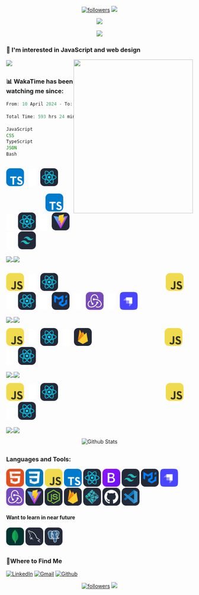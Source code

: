 <!-- Follow Badge & Visitor Badge -->
<p align="center" >
  <a href="https://github.com/oulehlajan?tab=followers"><img alt="followers" title="Follow me on Github" src="https://custom-icon-badges.demolab.com/github/followers/OulehlaJan?color=FFA657&labelColor=3E8ACC&style=for-the-badge&logo=person-add&label=Follow&logoColor=white"/></a>
  <a href="https://visitorbadge.io/status?path=oulehlajan"><img src="https://api.visitorbadge.io/api/visitors?path=oulehlajan&labelColor=%233e8acc&countColor=%23ffa657" /></a>
</p>

<!-- Welcome animated text -->
<p align="center">
  <img src="https://readme-typing-svg.demolab.com?font=Noto+Sans&weight=600&size=32&duration=3300&pause=4800&color=79C0FF&center=true&vCenter=true&random=false&width=435&lines=%F0%9F%91%8B%2C+Hi%2C+I%E2%80%99m+%40OulehlaJan" />
</p>
<p align="center">
  <img src="https://readme-typing-svg.demolab.com?font=noto&weight=600&size=22&duration=4000&pause=4350&color=FFA657&center=true&vCenter=true&random=false&width=910&lines=a+self-taught+passionate+Web+developer+from+Czechia" />
</p>

<h3>👀 I'm interested in JavaScript and web design</h3>

<!-- Memoji -->
<img align="right" width="322" height="414" src='https://github.com/OulehlaJan/OulehlaJan/assets/128754127/be861647-299a-4836-aa2d-429438705071' />

<!-- Top langs -->
<a href="https://github.com/oulehlajan/github-readme-stats"><img align="center" src="https://github-readme-stats.vercel.app/api/top-langs/?username=oulehlajan&layout=compact&title_color=79C0FF&text_color=FFA657&bg_color=161B22&hide_border=true&card_width=504" /></a>

##
<h3>📊 WakaTime has been watching me since:</h3>

<!--START_SECTION:waka-->

```javascript
From: 10 April 2024 - To: 24 March 2025

Total Time: 593 hrs 24 mins

JavaScript                 480 hrs 24 mins ████████████████████░░░░░   80.48 %
CSS                        34 hrs 9 mins   █▒░░░░░░░░░░░░░░░░░░░░░░░   05.72 %
TypeScript                 32 hrs 30 mins  █▒░░░░░░░░░░░░░░░░░░░░░░░   05.45 %
JSON                       25 hrs 46 mins  █░░░░░░░░░░░░░░░░░░░░░░░░   04.32 %
Bash                       6 hrs 56 mins   ▒░░░░░░░░░░░░░░░░░░░░░░░░   01.16 %
```

<!--END_SECTION:waka-->

##

<!-- 1. Icons TS + React && TS + React + Vite + TailWind -->
<img src="./icons/TypeScript.svg" width="48"> &nbsp; <img src="./icons/plus-svgrepo.svg" width="20" height="45"> &nbsp; <img src="./icons/React-Dark.svg" width="48"> <!-- Start of Spacing --> &nbsp;&nbsp;&nbsp;&nbsp;&nbsp;&nbsp;&nbsp;&nbsp;&nbsp;&nbsp;&nbsp;&nbsp;&nbsp;&nbsp;&nbsp;&nbsp;&nbsp;&nbsp;&nbsp;&nbsp;&nbsp;&nbsp;&nbsp;&nbsp;&nbsp;&nbsp;&nbsp;&nbsp;&nbsp;&nbsp;&nbsp;&nbsp;&nbsp;&nbsp;&nbsp;&nbsp;&nbsp;&nbsp;&nbsp;&nbsp;&nbsp;&nbsp;&nbsp;&nbsp;&nbsp;&nbsp;&nbsp;&nbsp;&nbsp;&nbsp;&nbsp;&nbsp;&nbsp;&nbsp;&nbsp;&nbsp;&nbsp;&nbsp;&nbsp;&nbsp;&nbsp;&nbsp;&nbsp;&nbsp;&nbsp;&nbsp;&nbsp;&nbsp;&nbsp;&nbsp;&nbsp;&nbsp; <!-- End of Spacing --> <img src="./icons/TypeScript.svg" width="48"> &nbsp; <img src="./icons/plus-svgrepo.svg" width="20" height="45"> &nbsp; <img src="./icons/React-Dark.svg" width="48"> &nbsp; <img src="./icons/plus-svgrepo.svg" width="20" height="45"> &nbsp; <img src="./icons/Vite-Dark.svg" width="48"> &nbsp; <img src="./icons/plus-svgrepo.svg" width="20" height="45"> &nbsp; <img src="./icons/TailwindCSS-Dark.svg" width="48">

<!-- 1. Repos TS + React && TS + React + Vite + TailWind ... -->
<a href="https://github.com/OulehlaJan/todo-app" >
  <img align="center" height="126" src="https://github-readme-stats.vercel.app/api/pin/?username=oulehlajan&repo=todo-app&title_color=79C0FF&text_color=FFA657&bg_color=161B22&hide_border=true&card_width=504" />
</a>
<a href="https://github.com/OulehlaJan/fitness-app" >
  <img align="center" height="126" src="https://github-readme-stats.vercel.app/api/pin/?username=oulehlajan&repo=fitness-app&title_color=79C0FF&text_color=FFA657&bg_color=161B22&hide_border=true&card_width=504" />
</a>

##

<!-- 2. Icons JS + React && JS + React + Redux + Strapi + MaterialUI -->
<img src="./icons/JavaScript.svg" width="48"> &nbsp; <img src="./icons/plus-svgrepo.svg" width="20" height="45"> &nbsp; <img src="./icons/React-Dark.svg" width="48"> <!-- Start of Spacing --> &nbsp;&nbsp;&nbsp;&nbsp;&nbsp;&nbsp;&nbsp;&nbsp;&nbsp;&nbsp;&nbsp;&nbsp;&nbsp;&nbsp;&nbsp;&nbsp;&nbsp;&nbsp;&nbsp;&nbsp;&nbsp;&nbsp;&nbsp;&nbsp;&nbsp;&nbsp;&nbsp;&nbsp;&nbsp;&nbsp;&nbsp;&nbsp;&nbsp;&nbsp;&nbsp;&nbsp;&nbsp;&nbsp;&nbsp;&nbsp;&nbsp;&nbsp;&nbsp;&nbsp;&nbsp;&nbsp;&nbsp;&nbsp;&nbsp;&nbsp;&nbsp;&nbsp;&nbsp;&nbsp;&nbsp;&nbsp;&nbsp;&nbsp;&nbsp;&nbsp;&nbsp;&nbsp;&nbsp;&nbsp;&nbsp;&nbsp;&nbsp;&nbsp;&nbsp;&nbsp;&nbsp;&nbsp; <!-- End of Spacing --> <img src="./icons/JavaScript.svg" width="48"> &nbsp; <img src="./icons/plus-svgrepo.svg" width="20" height="45"> &nbsp; <img src="./icons/React-Dark.svg" width="48"> &nbsp; <img src="./icons/plus-svgrepo.svg" width="20" height="45"> &nbsp; <img src="./icons/MaterialUI-Dark.svg" width="48"> &nbsp; <img src="./icons/plus-svgrepo.svg" width="20" height="45"> &nbsp; <img src="./icons/Redux.svg" width="48"> &nbsp; <img src="./icons/plus-svgrepo.svg" width="20" height="45"> &nbsp; <img src="./icons/Strapi-Monogram-Dark.svg" width="48">

<!-- 2. Repos JS + React && JS + React + Redux + Strapi + MaterialUI -->
<a href="https://github.com/OulehlaJan/netflix-wishlist" >
  <img align="center" height="126" src="https://github-readme-stats.vercel.app/api/pin/?username=oulehlajan&repo=netflix-wishlist&title_color=79C0FF&text_color=FFA657&bg_color=161B22&hide_border=true&card_width=504" />
</a>
<a href="https://github.com/OulehlaJan/ecommerce-fullstack" >
  <img align="center" height="126" src="https://github-readme-stats.vercel.app/api/pin/?username=oulehlajan&repo=ecommerce-fullstack&title_color=79C0FF&text_color=FFA657&bg_color=161B22&hide_border=true&card_width=504" />
</a>

<p></p>

<!-- 3. Icons JS + React + Firebase && JS + React -->
<img src="./icons/JavaScript.svg" width="48"> &nbsp; <img src="./icons/plus-svgrepo.svg" width="20" height="45"> &nbsp; <img src="./icons/React-Dark.svg" width="48"> &nbsp; <img src="./icons/plus-svgrepo.svg" width="20" height="45"> &nbsp; <img src="./icons/Firebase-Dark.svg" width="48"> <!-- Start of Spacing --> &nbsp;&nbsp;&nbsp;&nbsp;&nbsp;&nbsp;&nbsp;&nbsp;&nbsp;&nbsp;&nbsp;&nbsp;&nbsp;&nbsp;&nbsp;&nbsp;&nbsp;&nbsp;&nbsp;&nbsp;&nbsp;&nbsp;&nbsp;&nbsp;&nbsp;&nbsp;&nbsp;&nbsp;&nbsp;&nbsp;&nbsp;&nbsp;&nbsp;&nbsp;&nbsp;&nbsp;&nbsp;&nbsp;&nbsp;&nbsp;&nbsp;&nbsp;&nbsp;&nbsp;&nbsp;&nbsp;&nbsp;&nbsp; <!-- End of Spacing --> <img src="./icons/JavaScript.svg" width="48"> &nbsp; <img src="./icons/plus-svgrepo.svg" width="20" height="45"> &nbsp; <img src="./icons/React-Dark.svg" width="48">

<!-- 3. Repos JS + React + Firebase && JS + React -->
<a href="https://github.com/OulehlaJan/multipage-firebase-movie-db" >
  <img align="center" height="126" src="https://github-readme-stats.vercel.app/api/pin/?username=oulehlajan&repo=multipage-firebase-movie-db&title_color=79C0FF&text_color=FFA657&bg_color=161B22&hide_border=true&card_width=504" />
</a>
<a href="https://github.com/OulehlaJan/animated-delete-button" >
  <img align="center" height="126" src="https://github-readme-stats.vercel.app/api/pin/?username=oulehlajan&repo=animated-delete-button&title_color=79C0FF&text_color=FFA657&bg_color=161B22&hide_border=true&card_width=504" />
</a>

<p></p>

<!-- 4. Icons JS + React + Firebase && JS + React -->
<img src="./icons/JavaScript.svg" width="48"> &nbsp; <img src="./icons/plus-svgrepo.svg" width="20" height="45"> &nbsp; <img src="./icons/React-Dark.svg" width="48"> <!-- Start of Spacing --> &nbsp;&nbsp;&nbsp;&nbsp;&nbsp;&nbsp;&nbsp;&nbsp;&nbsp;&nbsp;&nbsp;&nbsp;&nbsp;&nbsp;&nbsp;&nbsp;&nbsp;&nbsp;&nbsp;&nbsp;&nbsp;&nbsp;&nbsp;&nbsp;&nbsp;&nbsp;&nbsp;&nbsp;&nbsp;&nbsp;&nbsp;&nbsp;&nbsp;&nbsp;&nbsp;&nbsp;&nbsp;&nbsp;&nbsp;&nbsp;&nbsp;&nbsp;&nbsp;&nbsp;&nbsp;&nbsp;&nbsp;&nbsp;&nbsp;&nbsp;&nbsp;&nbsp;&nbsp;&nbsp;&nbsp;&nbsp;&nbsp;&nbsp;&nbsp;&nbsp;&nbsp;&nbsp;&nbsp;&nbsp;&nbsp;&nbsp;&nbsp;&nbsp;&nbsp;&nbsp;&nbsp;&nbsp; <!-- End of Spacing --> <img src="./icons/JavaScript.svg" width="48"> &nbsp; <img src="./icons/plus-svgrepo.svg" width="20" height="45"> &nbsp; <img src="./icons/React-Dark.svg" width="48">

<!-- 4. Repos JS + React && JS + React -->
<a href="https://github.com/OulehlaJan/responsive-navbar-modern" >
  <img align="center" height="126" src="https://github-readme-stats.vercel.app/api/pin/?username=oulehlajan&repo=responsive-navbar-modern&title_color=79C0FF&text_color=FFA657&bg_color=161B22&hide_border=true&card_width=504" />
</a>
<a href="https://github.com/OulehlaJan/movie-slider" >
  <img align="center" height="126" src="https://github-readme-stats.vercel.app/api/pin/?username=oulehlajan&repo=movie-slider&title_color=79C0FF&text_color=FFA657&bg_color=161B22&hide_border=true&card_width=504" />
</a>

<p></p>

<!-- GitHub Stats -->
<p align="center">
  <img src="https://github-readme-stats.vercel.app/api?username=oulehlajan&title_color=79C0FF&text_color=FFA657&bg_color=161B22&hide_border=true&card_width=504&show_icons=true&icon_color=79C0FF&include_all_commits=true&rank_icon=github" alt="Github Stats">
</p>

##

<h3>Languages and Tools:</h3>
<div>
  <img src="./icons/HTML.svg" width="48">
  <img src="./icons/CSS.svg" width="48">
  <img src="./icons/JavaScript.svg" width="48">
  <img src="./icons/TypeScript.svg" width="48">  
  <img src="./icons/React-Dark.svg" width="48">
  <img src="./icons/Bootstrap.svg" width="48">
  <img src="./icons/TailwindCSS-Dark.svg" width="48">
  <img src="./icons/MaterialUI-Dark.svg" width="48">
  <img src="./icons/Strapi-Monogram-Dark.svg" width="48">
  <img src="./icons/Redux.svg" width="48">
  <img src="./icons/Vite-Dark.svg" width="48">
  <img src="./icons/NodeJS-Dark.svg" width="48">
  <img src="./icons/Firebase-Dark.svg" width="48">
  <img src="./icons/Netlify-Dark.svg" width="48">
  <img src="./icons/Github-Dark.svg" width="48">   
  <img src="./icons/VSCode-Dark.svg" width="48"> 
</div>

<h4>Want to learn in near future</h4>  
<div>
  <img src="./icons/MongoDB.svg" width="48"> 
  <img src="./icons/MySQL-Dark.svg" width="48"> 
  <img src="./icons/PostgreSQL-Dark.svg" width="48">
</div>

##

<!-- Where to Find Me -->

<h3>💬Where to Find Me</h3>
<p>
  <a href="https://www.linkedin.com/in/oulehlajan/" target="_blank"><img alt="LinkedIn" src="https://img.shields.io/badge/linkedin-%230077B5.svg?&style=for-the-badge&logo=linkedin&logoColor=white" /></a> 
  <a href=mailto:oulehlajan@gmail.com target="_blank"><img alt="Gmail" src="https://img.shields.io/badge/Gmail-D14836?style=for-the-badge&logo=gmail&logoColor=white" /></a>
  <a href="https://github.com/oulehlajan/oulehlajan/issues" target="_blank"><img alt="Github" src="https://img.shields.io/badge/GitHub-%2312100E.svg?&style=for-the-badge&logo=Github&logoColor=white" /></a>
</p>

<!-- Follow Badge -->
<!-- Visitor Badge -->
<p align="center" >
  <a href="https://github.com/oulehlajan?tab=followers"><img alt="followers" title="Follow me on Github" src="https://custom-icon-badges.demolab.com/github/followers/OulehlaJan?color=FFA657&labelColor=3E8ACC&style=for-the-badge&logo=person-add&label=Follow&logoColor=white"/></a>
  <a href="https://visitorbadge.io/status?path=oulehlajan"><img src="https://api.visitorbadge.io/api/visitors?path=oulehlajan&labelColor=%233e8acc&countColor=%23ffa657" /></a>
</p>
